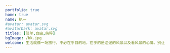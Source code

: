 ```yaml
---
portfolio: true
home: true
name: 执一
#avatar: avatar.svg
#avatarDark: avatar.svg
titles: [简单,自由,纯粹]
bgImage: /bk.jpg
welcome: 生活就像一场旅行，不必在乎目的地，在乎的是沿途的风景以及看风景的心情。别让匆忙的脚步错过美丽的瞬间，用心感受每一刻的美好，无论风雨还是晴空，都是生命中独一无二的旅程。
---
```

